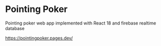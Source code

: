 # Pointing Poker
Pointing poker web app implemented with React 18 and firebase realtime database

https://pointingpoker.pages.dev/

